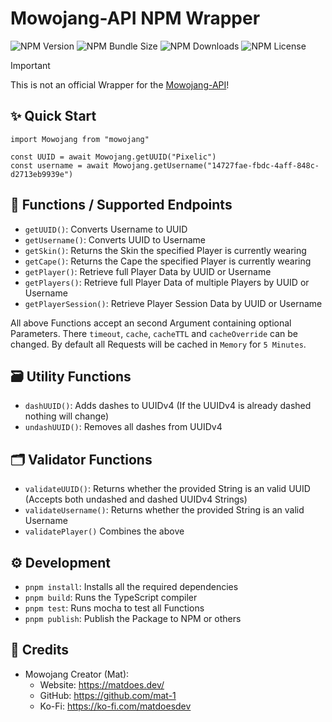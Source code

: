 # Mowojang-API NPM Wrapper

![NPM Version](https://img.shields.io/npm/v/mowojang?label=NPM)
![NPM Bundle Size](https://img.shields.io/bundlephobia/min/mowojang?label=Bundle%20Size)
![NPM Downloads](https://img.shields.io/npm/dw/mowojang?label=Downloads)
![NPM License](https://img.shields.io/npm/l/mowojang?label=License)

> [!IMPORTANT]
> This is not an official Wrapper for the [Mowojang-API](https://mowojang.matdoes.dev/)!

## ✨ Quick Start

```TS
import Mowojang from "mowojang"

const UUID = await Mowojang.getUUID("Pixelic")
const username = await Mowojang.getUsername("14727fae-fbdc-4aff-848c-d2713eb9939e")
```

## 🔧 Functions / Supported Endpoints

- `getUUID()`: Converts Username to UUID
- `getUsername()`: Converts UUID to Username
- `getSkin()`: Returns the Skin the specified Player is currently wearing
- `getCape()`: Returns the Cape the specified Player is currently wearing
- `getPlayer()`: Retrieve full Player Data by UUID or Username
- `getPlayers()`: Retrieve full Player Data of multiple Players by UUID or Username
- `getPlayerSession()`: Retrieve Player Session Data by UUID or Username

All above Functions accept an second Argument containing optional Parameters. There `timeout`, `cache`, `cacheTTL` and `cacheOverride` can be changed. By default all Requests will be cached in `Memory` for `5 Minutes`.

## 🗃️ Utility Functions

- `dashUUID()`: Adds dashes to UUIDv4 (If the UUIDv4 is already dashed nothing will change)
- `undashUUID()`: Removes all dashes from UUIDv4

## 🗂️ Validator Functions

- `validateUUID()`: Returns whether the provided String is an valid UUID (Accepts both undashed and dashed UUIDv4 Strings)
- `validateUsername()`: Returns whether the provided String is an valid Username
- `validatePlayer()` Combines the above

## ⚙️ Development

- `pnpm install`: Installs all the required dependencies
- `pnpm build`: Runs the TypeScript compiler
- `pnpm test`: Runs mocha to test all Functions
- `pnpm publish`: Publish the Package to NPM or others

## 📎 Credits

- Mowojang Creator (Mat):
  - Website: https://matdoes.dev/
  - GitHub: https://github.com/mat-1
  - Ko-Fi: https://ko-fi.com/matdoesdev
